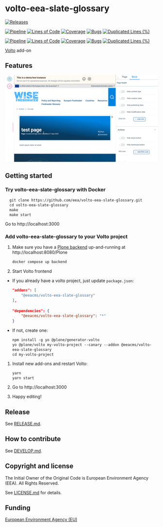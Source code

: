 # volto-eea-slate-glossary

[![Releases](https://img.shields.io/github/v/release/eea/volto-eea-slate-glossary)](https://github.com/eea/volto-eea-slate-glossary/releases)

[![Pipeline](https://ci.eionet.europa.eu/buildStatus/icon?job=volto-addons%2Fvolto-eea-slate-glossary%2Fmaster&subject=master)](https://ci.eionet.europa.eu/view/Github/job/volto-addons/job/volto-eea-slate-glossary/job/master/display/redirect)
[![Lines of Code](https://sonarqube.eea.europa.eu/api/project_badges/measure?project=volto-eea-slate-glossary-master&metric=ncloc)](https://sonarqube.eea.europa.eu/dashboard?id=volto-eea-slate-glossary-master)
[![Coverage](https://sonarqube.eea.europa.eu/api/project_badges/measure?project=volto-eea-slate-glossary-master&metric=coverage)](https://sonarqube.eea.europa.eu/dashboard?id=volto-eea-slate-glossary-master)
[![Bugs](https://sonarqube.eea.europa.eu/api/project_badges/measure?project=volto-eea-slate-glossary-master&metric=bugs)](https://sonarqube.eea.europa.eu/dashboard?id=volto-eea-slate-glossary-master)
[![Duplicated Lines (%)](https://sonarqube.eea.europa.eu/api/project_badges/measure?project=volto-eea-slate-glossary-master&metric=duplicated_lines_density)](https://sonarqube.eea.europa.eu/dashboard?id=volto-eea-slate-glossary-master)

[![Pipeline](https://ci.eionet.europa.eu/buildStatus/icon?job=volto-addons%2Fvolto-eea-slate-glossary%2Fdevelop&subject=develop)](https://ci.eionet.europa.eu/view/Github/job/volto-addons/job/volto-eea-slate-glossary/job/develop/display/redirect)
[![Lines of Code](https://sonarqube.eea.europa.eu/api/project_badges/measure?project=volto-eea-slate-glossary-develop&metric=ncloc)](https://sonarqube.eea.europa.eu/dashboard?id=volto-eea-slate-glossary-develop)
[![Coverage](https://sonarqube.eea.europa.eu/api/project_badges/measure?project=volto-eea-slate-glossary-develop&metric=coverage)](https://sonarqube.eea.europa.eu/dashboard?id=volto-eea-slate-glossary-develop)
[![Bugs](https://sonarqube.eea.europa.eu/api/project_badges/measure?project=volto-eea-slate-glossary-develop&metric=bugs)](https://sonarqube.eea.europa.eu/dashboard?id=volto-eea-slate-glossary-develop)
[![Duplicated Lines (%)](https://sonarqube.eea.europa.eu/api/project_badges/measure?project=volto-eea-slate-glossary-develop&metric=duplicated_lines_density)](https://sonarqube.eea.europa.eu/dashboard?id=volto-eea-slate-glossary-develop)


[Volto](https://github.com/plone/volto) add-on

## Features

![](https://github.com/eea/volto-eea-slate-glossary/blob/develop/demo/Demo.gif)

## Getting started

### Try volto-eea-slate-glossary with Docker

      git clone https://github.com/eea/volto-eea-slate-glossary.git
      cd volto-eea-slate-glossary
      make
      make start

Go to http://localhost:3000

### Add volto-eea-slate-glossary to your Volto project

1. Make sure you have a [Plone backend](https://plone.org/download) up-and-running at http://localhost:8080/Plone

   ```Bash
   docker compose up backend
   ```

1. Start Volto frontend

* If you already have a volto project, just update `package.json`:

   ```JSON
   "addons": [
       "@eeacms/volto-eea-slate-glossary"
   ],

   "dependencies": {
       "@eeacms/volto-eea-slate-glossary": "*"
   }
   ```

* If not, create one:

   ```
   npm install -g yo @plone/generator-volto
   yo @plone/volto my-volto-project --canary --addon @eeacms/volto-eea-slate-glossary
   cd my-volto-project
   ```

1. Install new add-ons and restart Volto:

   ```
   yarn
   yarn start
   ```

1. Go to http://localhost:3000

1. Happy editing!

## Release

See [RELEASE.md](https://github.com/eea/volto-eea-slate-glossary/blob/master/RELEASE.md).

## How to contribute

See [DEVELOP.md](https://github.com/eea/volto-eea-slate-glossary/blob/master/DEVELOP.md).

## Copyright and license

The Initial Owner of the Original Code is European Environment Agency (EEA).
All Rights Reserved.

See [LICENSE.md](https://github.com/eea/volto-eea-slate-glossary/blob/master/LICENSE.md) for details.

## Funding

[European Environment Agency (EU)](http://eea.europa.eu)
